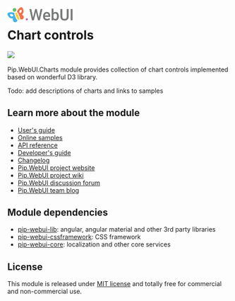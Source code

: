 # <img src="https://github.com/pip-webui/pip-webui/raw/master/doc/Logo.png" alt="Pip.WebUI Logo" style="max-width:30%"> <br/> Chart controls

![](https://img.shields.io/badge/license-MIT-blue.svg)

Pip.WebUI.Charts module provides collection of chart controls implemented based on wonderful D3 library.

Todo: add descriptions of charts and links to samples

## Learn more about the module

- [User's guide](https://github.com/pip-webui/pip-webui-charts/blob/master/doc/UsersGuide.md)
- [Online samples](http://webui.pipdevs.com/pip-webui-charts/index.html)
- [API reference](http://webui-api.pipdevs.com/pip-webui-charts/index.html)
- [Developer's guide](https://github.com/pip-webui/pip-webui-charts/blob/master/doc/DevelopersGuide.md)
- [Changelog](https://github.com/pip-webui/pip-webui-charts/blob/master/CHANGELOG.md)
- [Pip.WebUI project website](http://www.pipwebui.org)
- [Pip.WebUI project wiki](https://github.com/pip-webui/pip-webui/wiki)
- [Pip.WebUI discussion forum](https://groups.google.com/forum/#!forum/pip-webui)
- [Pip.WebUI team blog](https://pip-webui.blogspot.com/)

## <a name="dependencies"></a>Module dependencies

* [pip-webui-lib](https://github.com/pip-webui/pip-webui-lib): angular, angular material and other 3rd party libraries
* [pip-webui-cssframework](https://github.com/pip-webui/pip-webui-cssframework): CSS framework
* [pip-webui-core](https://github.com/pip-webui/pip-webui-core): localization and other core services

## <a name="license"></a>License

This module is released under [MIT license](License) and totally free for commercial and non-commercial use.
